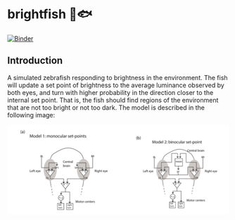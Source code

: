 # brightfish 🔆🐟

[![Binder](https://mybinder.org/badge_logo.svg)](https://mybinder.org/v2/gh/diptodip/brightfish/master)

## Introduction
A simulated zebrafish responding to brightness in the environment. The fish will update a set point of brightness to the average luminance observed by both eyes, and turn with higher probability in the direction closer to the internal set point. That is, the fish should find regions of the environment that are not too bright or not too dark. The model is described in the following image:

![models](img/models.png)
